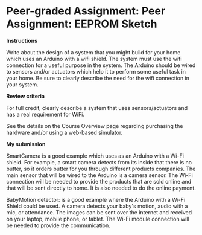 # Peer-graded Assignment: Peer Assignment: EEPROM Sketch

**Instructions**

Write about the design of a system that you might build for your home which uses an Arduino with a wifi shield. The system must use the wifi connection for a useful purpose in the system. The Arduino should be wired to sensors and/or actuators which help it to perform some useful task in your home. Be sure to clearly describe the need for the wifi connection in your system.

**Review criteria**

For full credit, clearly describe a system that uses sensors/actuators and has a real requirement for WiFi.

See the details on the Course Overview page regarding purchasing the hardware and/or using a web-based simulator. 


**My submission**

SmartCamera is a good example which uses as an Arduino with a Wi-Fi shield. For example, a smart camera detects from its inside that there is no butter, so it orders butter for you through different products companies. The main sensor that will be wired to the Arduino is a camera sensor. The Wi-Fi connection will be needed to provide the products that are sold online and that will be sent directly to home. It is also needed to do the online payment.

BabyMotion detector: is a good example where the Arduino with a Wi-Fi Shield could be used. A camera detects your baby's motion, audio with a mic, or attendance. The images can be sent over the internet and received on your laptop, mobile phone, or tablet. The Wi-Fi module connection will be needed to provide the communication.